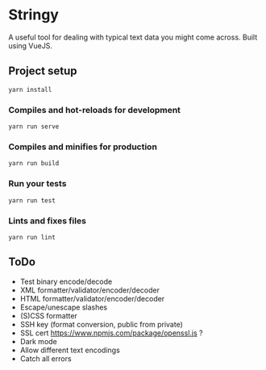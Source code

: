 # Stringy

A useful tool for dealing with typical text data you might come across.
Built using VueJS.

## Project setup
```
yarn install
```

### Compiles and hot-reloads for development
```
yarn run serve
```

### Compiles and minifies for production
```
yarn run build
```

### Run your tests
```
yarn run test
```

### Lints and fixes files
```
yarn run lint
```

## ToDo
 - Test binary encode/decode
 - XML formatter/validator/encoder/decoder
 - HTML formatter/validator/encoder/decoder
 - Escape/unescape slashes
 - (S)CSS formatter
 - SSH key (format conversion, public from private)
 - SSL cert https://www.npmjs.com/package/openssl.js ?
 - Dark mode
 - Allow different text encodings
 - Catch all errors
